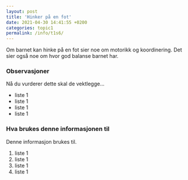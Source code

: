 ```yaml
---
layout: post
title: 'Hinker på en fot'
date: 2021-04-30 14:41:55 +0200
categories: topic1
permalink: /info/t1s6/
---
```


Om barnet kan hinke på en fot sier noe om motorikk og koordinering.
Det sier også noe om hvor god balanse barnet har.

### Observasjoner

Nå du vurderer dette skal de vektlegge...

- liste 1
- liste 1
- liste 1
- liste 1

### Hva brukes denne informasjonen til

Denne informasjon brukes til.

1. liste 1
2. liste 1
3. liste 1
4. liste 1
